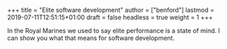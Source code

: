 +++
title = "Elite software development"
author = ["benford"]
lastmod = 2019-07-11T12:51:15+01:00
draft = false
headless = true
weight = 1
+++

In the Royal Marines we used to say elite performance is a state of mind. I can
show you what that means for software development.
